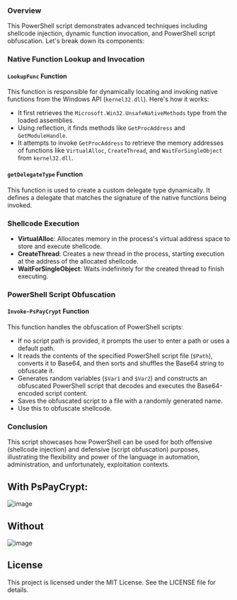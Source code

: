 ### Overview

This PowerShell script demonstrates advanced techniques including shellcode injection, dynamic function invocation, and PowerShell script obfuscation. Let's break down its components:


### Native Function Lookup and Invocation

#### `LookupFunc` Function

This function is responsible for dynamically locating and invoking native functions from the Windows API (`kernel32.dll`). Here's how it works:

- It first retrieves the `Microsoft.Win32.UnsafeNativeMethods` type from the loaded assemblies.
- Using reflection, it finds methods like `GetProcAddress` and `GetModuleHandle`.
- It attempts to invoke `GetProcAddress` to retrieve the memory addresses of functions like `VirtualAlloc`, `CreateThread`, and `WaitForSingleObject` from `kernel32.dll`.

#### `getDelegateType` Function

This function is used to create a custom delegate type dynamically. It defines a delegate that matches the signature of the native functions being invoked.

### Shellcode Execution

- **VirtualAlloc**: Allocates memory in the process's virtual address space to store and execute shellcode.
- **CreateThread**: Creates a new thread in the process, starting execution at the address of the allocated shellcode.
- **WaitForSingleObject**: Waits indefinitely for the created thread to finish executing.

### PowerShell Script Obfuscation

#### `Invoke-PsPayCrypt` Function

This function handles the obfuscation of PowerShell scripts:

- If no script path is provided, it prompts the user to enter a path or uses a default path.
- It reads the contents of the specified PowerShell script file (`$Path`), converts it to Base64, and then sorts and shuffles the Base64 string to obfuscate it.
- Generates random variables (`$Var1` and `$Var2`) and constructs an obfuscated PowerShell script that decodes and executes the Base64-encoded script content.
- Saves the obfuscated script to a file with a randomly generated name.
- Use this to obfuscate shellcode.

### Conclusion

This script showcases how PowerShell can be used for both offensive (shellcode injection) and defensive (script obfuscation) purposes, illustrating the flexibility and power of the language in automation, administration, and unfortunately, exploitation contexts.


## With PsPayCrypt:
![image](https://github.com/EvilBytecode/Shellcode-Loader/assets/151552809/599e1cb0-b05f-48ee-9edb-22ee3c2f878d)

## Without
![image](https://github.com/EvilBytecode/Shellcode-Loader/assets/151552809/2b56a290-d287-4289-a8fb-1b1df11e084e)




## License
This project is licensed under the MIT License. See the LICENSE file for details.